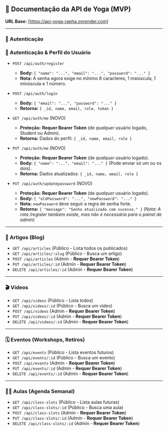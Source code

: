 ## 📜 Documentação da API de Yoga (MVP)

**URL Base:** [https://api-yoga-rapha.onrender.com] 

---

### 🔑 Autenticação

### 🔑 Autenticação & Perfil do Usuário

* `POST /api/auth/register`
    * **Body:** `{ "name": "...", "email": "...", "password": "..." }`
    * **Nota:** A senha agora exige no mínimo 8 caracteres, 1 maiúscula, 1 minúscula e 1 número.
* `POST /api/auth/login`
    * **Body:** `{ "email": "...", "password": "..." }`
    * **Retorna:** `{ _id, name, email, role, token }`

* `GET /api/auth/me` (NOVO)
    * **Proteção:** **Requer Bearer Token** (de *qualquer* usuário logado, Student ou Admin).
    * **Retorna:** Dados do perfil: `{ _id, name, email, role }`
* `PUT /api/auth/me` (NOVO)
    * **Proteção:** **Requer Bearer Token** (de *qualquer* usuário logado).
    * **Body:** `{ "name": "...", "email": "..." }` (Pode enviar só um ou os dois).
    * **Retorna:** Dados atualizados: `{ _id, name, email, role }`
* `PUT /api/auth/updatepassword` (NOVO)
    * **Proteção:** **Requer Bearer Token** (de *qualquer* usuário logado).
    * **Body:** `{ "oldPassword": "...", "newPassword": "..." }`
    * **Nota:** `newPassword` deve seguir a regra de senha forte.
    * **Retorna:** `{ "message": "Senha atualizada com sucesso." }`
*(Nota: A rota /register também existe, mas não é necessária para o painel de admin)*

---

### 📖 Artigos (Blog)

* `GET /api/articles` (Público - Lista todos os publicados)
* `GET /api/articles/:slug` (Público - Busca um artigo)
* `POST /api/articles` (Admin - **Requer Bearer Token**)
* `PUT /api/articles/:id` (Admin - **Requer Bearer Token**)
* `DELETE /api/articles/:id` (Admin - **Requer Bearer Token**)

---

### 🎬 Vídeos

* `GET /api/videos` (Público - Lista todos)
* `GET /api/videos/:id` (Público - Busca um vídeo)
* `POST /api/videos` (Admin - **Requer Bearer Token**)
* `PUT /api/videos/:id` (Admin - **Requer Bearer Token**)
* `DELETE /api/videos/:id` (Admin - **Requer Bearer Token**)

---

### 🗓️ Eventos (Workshops, Retiros)

* `GET /api/events` (Público - Lista eventos futuros)
* `GET /api/events/:id` (Público - Busca um evento)
* `POST /api/events` (Admin - **Requer Bearer Token**)
* `PUT /api/events/:id` (Admin - **Requer Bearer Token**)
* `DELETE /api/events/:id` (Admin - **Requer Bearer Token**)

---

### 🧘‍♀️ Aulas (Agenda Semanal)

* `GET /api/class-slots` (Público - Lista aulas futuras)
* `GET /api/class-slots/:id` (Público - Busca uma aula)
* `POST /api/class-slots` (Admin - **Requer Bearer Token**)
* `PUT /api/class-slots/:id` (Admin - **Requer Bearer Token**)
* `DELETE /api/class-slots/:id` (Admin - **Requer Bearer Token**)